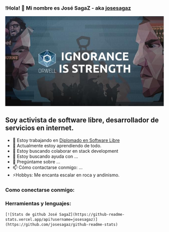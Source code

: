### !Hola! 👋 Mi nombre es José SagaZ - aka [josesagaz](https://sagaz.info.bo/es/)

![](ignoranceIsStrength.jpg)

## Soy activista de software libre, desarrollador de servicios en internet.

- 🔭 Estoy trabajando en [Diplomado en Software Libre]()
- 🌱 Actualmente estoy aprendiendo de todo.
- 👯 Estoy buscando colaborar en stack development
- 🤔 Estoy buscando ayuda con ...
- 💬 Pregúntame sobre ...
- 📫 Cómo contactarse conmigo: ...
- ⚡Hobbys: Me encanta escalar en roca y andinismo.

### Como conectarse conmigo:



### Herramientas y lenguajes:



```
[![Stats de github José SagaZ](https://github-readme-stats.vercel.app/api?username=josesagaz)](https://github.com/josesagaz/github-readme-stats)
```

